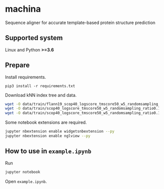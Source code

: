 # machina

Sequence aligner for accurate template-based protein structure prediction

## Supported system

Linux and Python **>=3.6**

## Prepare

Install requirements.

```
pip3 install -r requirements.txt
```

Download kNN index tree and data.

```bash
wget -O data/train/flann19_scop40_logscore_tmscore50_w5_randomsampling_ratio0.1 http://www.cb.cs.titech.ac.jp/~makigaki/machina/data/train/flann19_scop40_logscore_tmscore50_w5_randomsampling_ratio0.1
wget -O data/train/scop40_logscore_tmscore50_w5_randomsampling_ratio0.1_x.npy http://www.cb.cs.titech.ac.jp/~makigaki/machina/data/train/scop40_logscore_tmscore50_w5_randomsampling_ratio0.1_x.npy
wget -O data/train/scop40_logscore_tmscore50_w5_randomsampling_ratio0.1_y.npy http://www.cb.cs.titech.ac.jp/~makigaki/machina/data/train/scop40_logscore_tmscore50_w5_randomsampling_ratio0.1_y.npy
```

Some notebook extensions are required.

```bash
jupyter nbextension enable widgetsnbextension --py
jupyter nbextension enable nglview --py
```

## How to use in `example.ipynb`

Run

```bash
jupyter notebook
```

Open `example.ipynb`.

